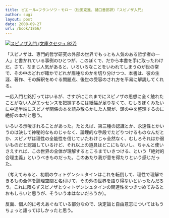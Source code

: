 ```yaml
---
title: ピエール=フランソワ・モロー（松田克進、樋口善郎訳）『スピノザ入門』
author: sugi
layout: post
date: 2008-09-27
url: /book/1866/
---
```

<a href="http://www.amazon.co.jp/exec/obidos/ASIN/4560509271/chezsugi-22/ref=nosim/" name="amazletlink" target="_blank"><img src="http://i0.wp.com/ecx.images-amazon.com/images/I/41Mfjp0%2ByBL._SL160_.jpg?w=660" alt="スピノザ入門 (文庫クセジュ 927)" class="alignleft" data-recalc-dims="1" /></a>

「スピノザは、専門的哲学研究の外部の世界でもっとも人気のある哲学者の一人」と書かれている事例のひとつが、このぼくで、だから本書を手に取ったわけだ。さて、なまじ人気があると、いろいろなことをいわれてしまうのが世の常で、その中のどれが確かでどれが眉唾なのかを切り分けつつ、本書は、彼の生涯、著作、その解釈をめぐる問題点、後世の受容のされ方を平易に解説してくれる。

一応入門と銘打ってはいるが、さすがにこれまでにスピノザの思想に全く触れたことがない人がエッセンスを把握するには紙幅が足りなくて、むしろぼくみたいに中途半端にスピノザ関係の本を読み散らかした人間が、頭の中を整理するのに絶好の本だと思う。

いろいろ示唆されることがあった。たとえば、第三種の認識とか、永遠性とかいうのは決して神秘的なものじゃなく、論理的な手段でたどりつけるものなんだとか、スピノザは理性の全能性を信じていたわけじゃ全然なく、むしろそれはか弱いものだと認識しているけど、それ以上の道具はどこにもないし、ちゃんと使いさえすれば、この世界の全体が理解するところまでいきつける、という「絶対的合理主義」というべきものだった。このあたり我が意を得たりという感じだった。

（考えてみると、初期のウィトゲンシュタインはこれを転倒して、理性で理解できるもの全体を論理空間と名付けて、その外の世界を語り得ないといったんだろう。これに限らずスピノザとウィトゲンシュタインの関連性をつきつめてみるとおもしろいと思うが、そういう本はないだろうか）。

反面、個人的に考えあぐねている部分なので、決定論と自由意志についてはもうちょっと語ってほしかったと思う。

